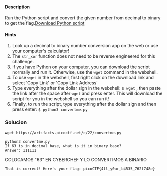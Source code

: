 #### Description

Run the Python script and convert the given number from decimal to binary to get the flag.[Download Python script](https://artifacts.picoctf.net/c/22/convertme.py)

#### Hints
1. Look up a decimal to binary number conversion app on the web or use your computer's calculator!
2. The `str_xor` function does not need to be reverse engineered for this challenge.
3. If you have Python on your computer, you can download the script normally and run it. Otherwise, use the `wget` command in the webshell.
4. To use `wget` in the webshell, first right click on the download link and select 'Copy Link' or 'Copy Link Address'
5. Type everything after the dollar sign in the webshell: `$ wget` , then paste the link after the space after `wget` and press enter. This will download the script for you in the webshell so you can run it!
6. Finally, to run the script, type everything after the dollar sign and then press enter: `$ python3 convertme.py`


### Solucion
```
wget https://artifacts.picoctf.net/c/22/convertme.py

python3 convertme.py
If 63 is in decimal base, what is it in binary base?
Answer: 111111
```

COLOCAMOS "63" EN CYBERCHEF Y LO CONVERTIMOS A BINARIO

```
That is correct! Here's your flag: picoCTF{4ll_y0ur_b4535_762f748e}
```

